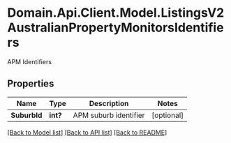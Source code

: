 # Domain.Api.Client.Model.ListingsV2AustralianPropertyMonitorsIdentifiers
APM Identifiers
## Properties

Name | Type | Description | Notes
------------ | ------------- | ------------- | -------------
**SuburbId** | **int?** | APM suburb identifier | [optional] 

[[Back to Model list]](../README.md#documentation-for-models) [[Back to API list]](../README.md#documentation-for-api-endpoints) [[Back to README]](../README.md)

